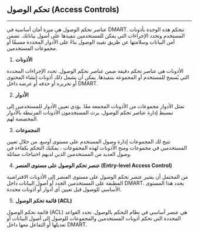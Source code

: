 ##  تحكم الوصول (Access Controls)

---

عناصر تحكم الوصول هي ميزة أمان أساسية في DMART.  تتحكم هذه الوحدة بأذونات المستخدم وتحدد الإجراءات التي يمكن للمستخدمين تنفيذها على أصول بياناتك. تضمن أمن البيانات وسلامتها عن طريق تقييد الوصول بناءً على الأدوار المحددة مسبقًا أو مجموعات المستخدمين.

1. **الأذونات**

الأذونات هي عناصر تحكم دقيقة ضمن عناصر تحكم الوصول. تحدد الإجراءات المحددة التي يُسمح للمستخدم أو المجموعة بتنفيذها. يمكن أن يشمل ذلك أذونات إنشاء المحتوى أو تحريره أو حذفه أو عرضه داخل DMART. 

2. **الأدوار**

تمثل الأدوار مجموعات من الأذونات المجمعة معًا. يؤدي تعيين الأدوار للمستخدمين إلى تبسيط إدارة عناصر تحكم الوصول. يرث المستخدمون الأذونات المرتبطة بالأدوار المخصصة لهم.

3. **المجموعات**

تتيح لك المجموعات إدارة وصول المستخدم على مستوى أوسع. من خلال تعيين المستخدمين في مجموعات ومنح الأذونات لهذه المجموعات ، يمكنك التحكم بكفاءة في وصول العديد من المستخدمين الذين لديهم احتياجات مماثلة.

4. **عنصر تحكم الوصول على مستوى العنصر (Entry-level Access Control)**

من المحتمل أن يشير عنصر تحكم الوصول على مستوى العنصر إلى الأذونات الافتراضية المطبقة على المستخدمين الجدد أو أصول البيانات داخل DMART. يحدد هذا المستوى الأساسي للوصول قبل تعيين أي أدوار أو أذونات محددة.

5. **قائمة تحكم الوصول (ACL)**

قائمة تحكم الوصول (ACL) هي عنصر أساسي في نظام التحكم بالوصول. تحدد القواعد المحددة التي تحكم أذونات المستخدمين والمجموعات للوصول إلى أصول البيانات أو تعديلها أو التفاعل معها داخل DMART. 